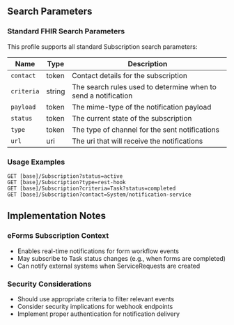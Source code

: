 ## Search Parameters

### Standard FHIR Search Parameters

This profile supports all standard Subscription search parameters:

| Name | Type | Description |
|------|------|-------------|
| `contact` | token | Contact details for the subscription |
| `criteria` | string | The search rules used to determine when to send a notification |
| `payload` | token | The mime-type of the notification payload |
| `status` | token | The current state of the subscription |
| `type` | token | The type of channel for the sent notifications |
| `url` | uri | The uri that will receive the notifications |

### Usage Examples

```
GET [base]/Subscription?status=active
GET [base]/Subscription?type=rest-hook
GET [base]/Subscription?criteria=Task?status=completed
GET [base]/Subscription?contact=System/notification-service
```

## Implementation Notes

### eForms Subscription Context
- Enables real-time notifications for form workflow events
- May subscribe to Task status changes (e.g., when forms are completed)
- Can notify external systems when ServiceRequests are created

### Security Considerations
- Should use appropriate criteria to filter relevant events
- Consider security implications for webhook endpoints
- Implement proper authentication for notification delivery